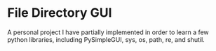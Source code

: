 # File Directory GUI

A personal project I have partially implemented in order to learn a few python libraries, including PySimpleGUI, sys, os, path, re, and shutil.